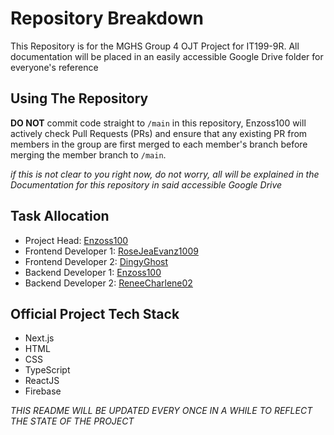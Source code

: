 # Repository Breakdown
This Repository is for the MGHS Group 4 OJT Project for IT199-9R.
All documentation will be placed in an easily accessible Google Drive folder for everyone's reference

## Using The Repository
**DO NOT** commit code straight to `/main` in this repository, Enzoss100 will actively check Pull Requests (PRs) and ensure that any existing PR from members in the group are first merged to each member's branch before merging the member branch to `/main`.

*if this is not clear to you right now, do not worry, all will be explained in the Documentation for this repository in said accessible Google Drive*

## Task Allocation
- Project Head: [Enzoss100](https://www.github.com/Enzoss100)
- Frontend Developer 1: [RoseJeaEvanz1009](https://github.com/RoseJeaEvanz1009)
- Frontend Developer 2: [DingyGhost](https://github.com/DingyGhost)
- Backend Developer 1: [Enzoss100](https://www.github.com/Enzoss100)
- Backend Developer 2: [ReneeCharlene02](https://github.com/ReneeCharlene02)


## Official Project Tech Stack
- Next.js
- HTML
- CSS
- TypeScript
- ReactJS
- Firebase

*THIS README WILL BE UPDATED EVERY ONCE IN A WHILE TO REFLECT THE STATE OF THE PROJECT*